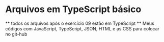 # Arquivos em TypeScript básico
** todos os arquivos após o exercício 09 estão em TypeScript **
 Meus códigos com JavaScript, TypeScript, JSON, HTML e as CSS para colocar no git-hub 
